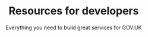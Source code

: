 ---
layout: role-index
title: Resources for developers
subtitle: Everything you need to build great services for GOV.UK
audience: developer
hero: GOV.UK design principles
---